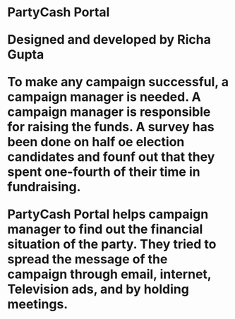 <h1>PartyCash Portal

Designed and developed by Richa Gupta

<p>To make any campaign successful, a campaign manager is needed. A campaign manager is responsible for raising the funds. A survey has been done on half oe election candidates and founf out that they spent one-fourth of their time in fundraising.

<p>PartyCash Portal helps campaign manager to find out the financial situation of the party. They tried to spread the message of the campaign through email, internet, Television ads, and by holding meetings. 
